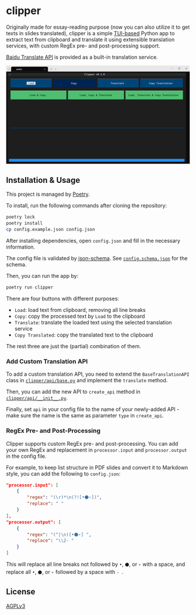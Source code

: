 # clipper
Originally made for essay-reading purpose (now you can also utilize it to get texts in slides translated), clipper is a simple [TUI-based](https://github.com/Textualize/textual) Python app to extract text from clipboard and translate it using extensible translation services, with custom RegEx pre- and post-processing support.

[Baidu Translate API](https://fanyi-api.baidu.com/) is provided as a built-in translation service.

![Screenshot](./assets/image.png)

## Installation & Usage
This project is managed by [Poetry](https://python-poetry.org/).

To install, run the following commands after cloning the repository:

```bash
poetry lock
poetry install
cp config.example.json config.json
```

After installing dependencies, open `config.json` and fill in the necessary information.

The config file is validated by [json-schema](https://json-schema.org/). See [`config.schema.json`](./config.schema.json) for the schema.

Then, you can run the app by:

```bash
poetry run clipper
```

There are four buttons with different purposes:
- `Load`: load text from clipboard, removing all line breaks
- `Copy`: copy the processed text by `Load` to the clipboard
- `Translate`: translate the loaded text using the selected translation service
- `Copy Translated`: copy the translated text to the clipboard

The rest three are just the (partial) combination of them.

### Add Custom Translation API
To add a custom translation API, you need to extend the `BaseTranslationAPI` class in [`clipper/api/base.py`](./clipper/api/base.py) and implement the `translate` method.

Then, you can add the new API to `create_api` method in [`clipper/api/__init__.py`](./clipper/api/__init__.py).

Finally, set `api` in your config file to the name of your newly-added API - make sure the name is the same as parameter `type` in `create_api`.

### RegEx Pre- and Post-Processing
Clipper supports custom RegEx pre- and post-processing. You can add your own RegEx and replacement in `processor.input` and `processor.output` in the config file.

For example, to keep list structure in PDF slides and convert it to Markdown style, you can add the following to `config.json`:

```json
"processor.input": [
    {
        "regex": "(\r)*\n(?![•⚫➢])",
        "replace": " "
    }
],
"processor.output": [
    {
        "regex": "(^|\n)[•⚫➢] ",
        "replace": "\\2- "
    }
]
```

This will replace all line breaks not followed by `•`, `⚫`, or `➢` with a space, and replace all `•`, `⚫`, or `➢` followed by a space with `- `.

## License
[AGPLv3](./LICENSE)